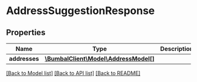 # AddressSuggestionResponse

## Properties
Name | Type | Description | Notes
------------ | ------------- | ------------- | -------------
**addresses** | [**\BumbalClient\Model\AddressModel[]**](AddressModel.md) |  | [optional] 

[[Back to Model list]](../README.md#documentation-for-models) [[Back to API list]](../README.md#documentation-for-api-endpoints) [[Back to README]](../README.md)


